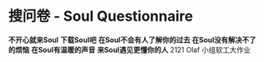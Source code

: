 # 搜问卷 - Soul Questionnaire
**不开心就来Soul**
**下载Soul吧**
**在Soul不会有人了解你的过去**
**在Soul没有解决不了的烦恼**
**在Soul有温暖的声音**
**来Soul遇见更懂你的人**
2121 Olaf 小组软工大作业
